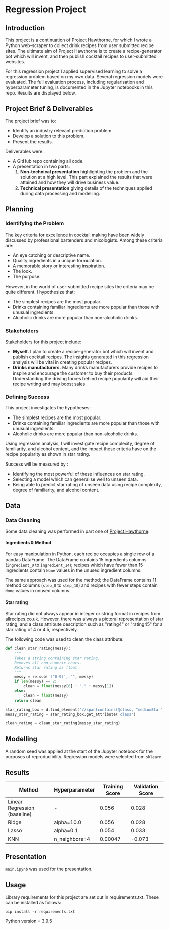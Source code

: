 # Regression Project

## Introduction
This project is a continuation of Project Hawthorne, for which I wrote a Python web-scraper to collect drink recipes from user submitted recipe sites. The ultimate aim of Project Hawthorne is to create a recipe-generator bot which will invent, and then publish cocktail recipes to user-submitted websites.

For this regression project I applied supervised learning to solve a regression problem based on my own data. Several regression models were evaluated. The full evaluation process, including regularisation and hyperparameter tuning, is documented in the Jupyter notebooks in this repo. Results are displayed below.

## Project Brief & Deliverables

The project brief was to:
* Identify an industry relevant prediction problem.
* Develop a solution to this problem.
* Present the results.

Deliverables were:
* A GitHub repo containing all code.
* A presentation in two parts:
    1. **Non-technical presentation** highlighting the problem and the solution at a high level. This part explained the results that were attained and how they will drive business value.
    2. **Technical presentation** giving details of the techniques applied during data processing and modelling.

## Planning
### Identifying the Problem

The key criteria for excellence in cocktail making have been widely discussed by professional bartenders and mixologists. Among these criteria are:
- An eye catching or descriptive name.
- Quality ingredients in a unique formulation.
- A memorable story or interesting inspiration.
- The look.
- The purpose.

However, in the world of user-submitted recipe sites the criteria may be quite different. I hypothesize that:
- The simplest recipes are the most popular.
- Drinks containing familiar ingredients are more popular than those with unusual ingredients.
- Alcoholic drinks are more popular than non-alcoholic drinks.

### Stakeholders

Stakeholders for this project include:
- **Myself.** I plan to create a recipe-generator bot which will invent and publish cocktail recipes. The insights generated in this regression analysis will be vital in creating popular recipes.
- **Drinks manufacturers.** Many drinks manufacturers provide recipes to inspire and encourage the customer to buy their products. Understanding the driving forces behind recipe popularity will aid their recipe writing and may boost sales.

### Defining Success

This project investigates the hypotheses:
- The simplest recipes are the most popular.
- Drinks containing familiar ingredients are more popular than those with unusual ingredients.
- Alcoholic drinks are more popular than non-alcoholic drinks.

Using regression analysis, I will investigate recipe complexity, degree of familiarity, and alcohol content, and the impact these criteria have on the recipe popularity as shown in star rating. 

Success will be measured by :
- Identifying the most powerful of these influences on star rating.
- Selecting a model which can generalise well to unseen data.
- Being able to predict star rating of unseen data using recipe complexity, degree of familiarity, and alcohol content.

## Data
### Data Cleaning

Some data cleaning was performed in part one of [Project Hawthorne](https://github.com/gemma-draper/Project-Hawthorne). 

#### Ingredients & Method
For easy manipulation in Python, each recipe occupies a single row of a pandas DataFrame. The DataFrame contains 15 ingredients columns (`ingredient_0` to `ingredient_14`); recipes which have fewer than 15 ingredients contain `None` values in the unused ingredient columns. 

The same approach was used for the method; the DataFrame contains 11 method columns (`step_0` to `step_10`) and recipes with fewer steps contain `None` values in unused columns.

#### Star rating
Star rating did not always appear in integer or string format in recipes from allrecipes.co.uk. However, there was always a pictoral representation of star rating, and a class attribute description such as "rating4" or "rating45" for a star rating of 4 or 4.5, respectively. 

The following code was used to clean the class attribute:

```python
def clean_star_rating(messy):
    """
    Takes a string containing star rating.
    Removes all non-numeric chars.
    Returns star rating as float.
    """
    messy = re.sub('[^0-9]', "", messy)
    if len(messy) == 2:
        clean = float(messy[0] + "." + messy[1])
    else:
        clean = float(messy)
    return clean

star_rating_box = d.find_element('//span[contains(@class, "mediumStar")]')
messy_star_rating = star_rating_box.get_attribute('class')

clean_rating = clean_star_rating(messy_star_rating)
```

## Modelling
A random seed was applied at the start of the Jupyter notebook for the purposes of reproducibility. Regression models were selected from `sklearn`.

## Results

|Method | Hyperparameter | Training Score | Validation Score|
|-------|----------------|----------------|-----------------|
|Linear Regression (baseline)| - | 0.056 | 0.028|
|Ridge|alpha=10.0|0.056|0.028|
|Lasso|alpha=0.1|0.054|0.033|
|KNN|n_neighbors=4|0.00047|-0.073|


## Presentation
`main.ipynb` was used for the presentation.

## Usage

Library requirements for this project are set out in requirements.txt. These can be installed as follows:
```
pip install -r requirements.txt
```
Python version = 3.9.5